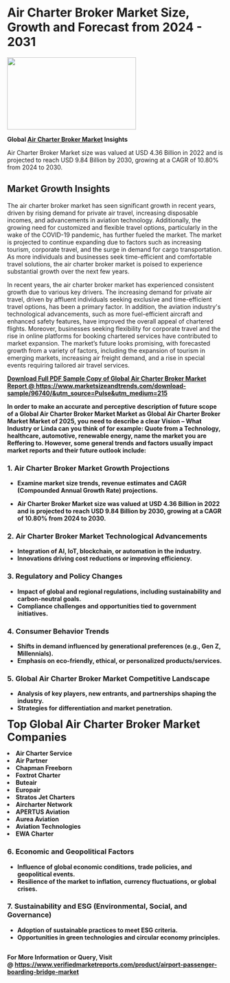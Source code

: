 <H1>Air Charter Broker Market Size, Growth and Forecast from 2024 - 2031</H1><img class="aligncenter size-medium wp-image-584254" src="https://thirdeyenews.in/wp-content/uploads/2024/09/Global-Market-Research-300x168.jpeg" alt="" width="300" height="168" /><p><strong>Global&nbsp;<a href="https://www.marketsizeandtrends.com/download-sample/96740/&amp;utm_source=Pulse&amp;utm_medium=215">Air Charter Broker Market</a> Insights</strong></p><p>Air Charter Broker Market size was valued at USD 4.36 Billion in 2022 and is projected to reach USD 9.84 Billion by 2030, growing at a CAGR of 10.80% from 2024 to 2030.</p><p><h2>Market Growth Insights</h2> <p>The air charter broker market has seen significant growth in recent years, driven by rising demand for private air travel, increasing disposable incomes, and advancements in aviation technology. Additionally, the growing need for customized and flexible travel options, particularly in the wake of the COVID-19 pandemic, has further fueled the market. The market is projected to continue expanding due to factors such as increasing tourism, corporate travel, and the surge in demand for cargo transportation. As more individuals and businesses seek time-efficient and comfortable travel solutions, the air charter broker market is poised to experience substantial growth over the next few years.</p> <p><strong><a href="#"></a></strong></p> <p>In recent years, the air charter broker market has experienced consistent growth due to various key drivers. The increasing demand for private air travel, driven by affluent individuals seeking exclusive and time-efficient travel options, has been a primary factor. In addition, the aviation industry's technological advancements, such as more fuel-efficient aircraft and enhanced safety features, have improved the overall appeal of chartered flights. Moreover, businesses seeking flexibility for corporate travel and the rise in online platforms for booking chartered services have contributed to market expansion. The market’s future looks promising, with forecasted growth from a variety of factors, including the expansion of tourism in emerging markets, increasing air freight demand, and a rise in special events requiring tailored air travel services.</p> <p><strong><a href="#"></p><p><span class=""><strong>Download Full PDF Sample Copy of Global Air Charter Broker Market Report</strong> @ <a href="https://www.marketsizeandtrends.com/download-sample/96740/&amp;utm_source=Pulse&amp;utm_medium=215" target="_blank">https://www.marketsizeandtrends.com/download-sample/96740/&amp;utm_source=Pulse&amp;utm_medium=215</a></span></p><p>In order to make an accurate and perceptive description of future scope of a Global&nbsp;Air Charter Broker Market Market as Global&nbsp;Air Charter Broker Market Market of 2025, you need to describe a clear Vision &ndash; What Industry or Linda can you think of for example: Quote from a Technology, healthcare, automotive, renewable energy, name the market you are Reffering to. However, some general trends and factors usually impact market reports and their future outlook include:</p><h3>1.&nbsp;<strong>Air Charter Broker Market Growth Projections</strong></h3><ul><li>Examine market size trends, revenue estimates and CAGR (Compounded Annual Growth Rate) projections.</li><li><p>Air Charter Broker Market size was valued at USD 4.36 Billion in 2022 and is projected to reach USD 9.84 Billion by 2030, growing at a CAGR of 10.80% from 2024 to 2030.</p></li></ul><h3>2.&nbsp;<strong>Air Charter Broker Market Technological Advancements</strong></h3><ul><li>Integration of AI, IoT, blockchain, or automation in the industry.</li><li>Innovations driving cost reductions or improving efficiency.</li></ul><h3>3.&nbsp;<strong>Regulatory and Policy Changes</strong></h3><ul><li>Impact of global and regional regulations, including sustainability and carbon-neutral goals.</li><li>Compliance challenges and opportunities tied to government initiatives.</li></ul><h3>4.&nbsp;<strong>Consumer Behavior Trends</strong></h3><ul><li>Shifts in demand influenced by generational preferences (e.g., Gen Z, Millennials).</li><li>Emphasis on eco-friendly, ethical, or personalized products/services.</li></ul><h3>5.&nbsp;<strong>Global Air Charter Broker Market Competitive Landscape</strong></h3><ul><li>Analysis of key players, new entrants, and partnerships shaping the industry.</li><li>Strategies for differentiation and market penetration.</li></ul><p data-pm-slice="1 1 []"><span style="color: inherit; font-family: inherit; font-size: 25px;">Top Global Air Charter Broker Market Companies</span></p><div class="" data-test-id=""><p><li>Air Charter Service</li><li> Air Partner</li><li> Chapman Freeborn</li><li> Foxtrot Charter</li><li> Buteair</li><li> Europair</li><li> Stratos Jet Charters</li><li> Aircharter Network</li><li> APERTUS Aviation</li><li> Aurea Aviation</li><li> Aviation Technologies</li><li> EWA Charter</li></p></div><h3>6.&nbsp;<strong>Economic and Geopolitical Factors</strong></h3><ul><li>Influence of global economic conditions, trade policies, and geopolitical events.</li><li>Resilience of the market to inflation, currency fluctuations, or global crises.</li></ul><h3>7.&nbsp;<strong>Sustainability and ESG (Environmental, Social, and Governance)</strong></h3><ul><li>Adoption of sustainable practices to meet ESG criteria.</li><li>Opportunities in green technologies and circular economy principles.</li></ul><h2><strong style="font-size: 14px;">For More Information or Query, Visit @&nbsp;</strong><a style="background-color: #ffffff; font-size: 14px;" href="https://www.marketsizeandtrends.com/report/air-charter-broker-market/" target="_blank">https://www.verifiedmarketreports.com/product/airport-passenger-boarding-bridge-market</a></h2>
